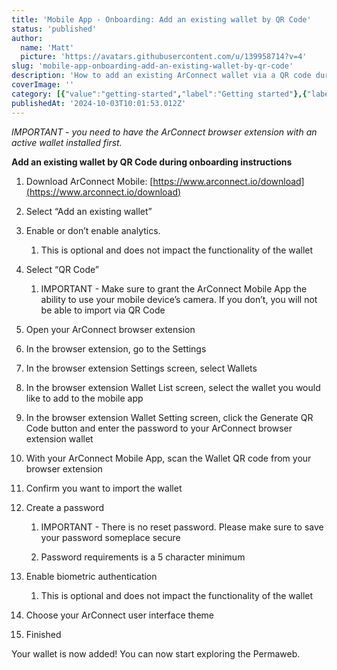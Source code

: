 ```yaml
---
title: 'Mobile App - Onboarding: Add an existing wallet by QR Code'
status: 'published'
author:
  name: 'Matt'
  picture: 'https://avatars.githubusercontent.com/u/139958714?v=4'
slug: 'mobile-app-onboarding-add-an-existing-wallet-by-qr-code'
description: 'How to add an existing ArConnect wallet via a QR code during ArConnect mobile app onboarding'
coverImage: ''
category: [{"value":"getting-started","label":"Getting started"},{"label":"Mobile app","value":"mobile-app"}]
publishedAt: '2024-10-03T10:01:53.012Z'
---
```


*IMPORTANT - you need to have the ArConnect browser extension with an active wallet installed first.*

**Add an existing wallet by QR Code during onboarding instructions**

1. Download ArConnect Mobile: [https://www.arconnect.io/download](https://www.arconnect.io/download)

2. Select “Add an existing wallet”

3. Enable or don’t enable analytics.

    1. This is optional and does not impact the functionality of the wallet

    <!-- -->

    <!-- -->

4. Select “QR Code”

    1. IMPORTANT - Make sure to grant the ArConnect Mobile App the ability to use your mobile device’s camera. If you don’t, you will not be able to import via QR Code

    <!-- -->

    <!-- -->

5. Open your ArConnect browser extension

6. In the browser extension, go to the Settings

7. In the browser extension Settings screen, select Wallets

8. In the browser extension Wallet List screen, select the wallet you would like to add to the mobile app

9. In the browser extension Wallet Setting screen, click the Generate QR Code button and enter the password to your ArConnect browser extension wallet

10. With your ArConnect Mobile App, scan the Wallet QR code from your browser extension

11. Confirm you want to import the wallet

12. Create a password

    1. IMPORTANT - There is no reset password. Please make sure to save your password someplace secure

    2. Password requirements is a 5 character minimum

    <!-- -->

    <!-- -->

13. Enable biometric authentication

    1. This is optional and does not impact the functionality of the wallet

    <!-- -->

    <!-- -->

14. Choose your ArConnect user interface theme

15. Finished

Your wallet is now added! You can now start exploring the Permaweb.

